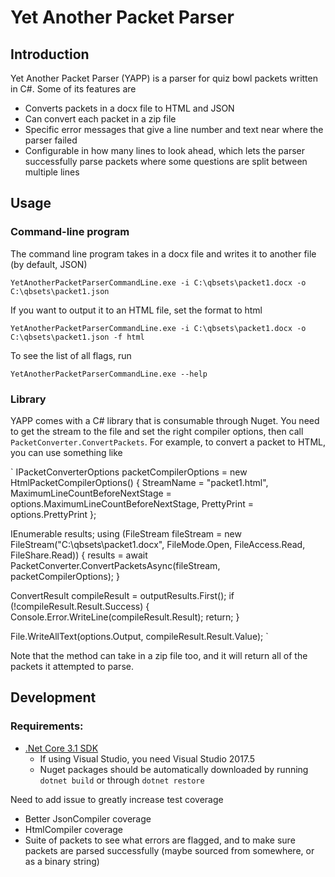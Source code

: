 # Yet Another Packet Parser

## Introduction

Yet Another Packet Parser (YAPP) is a parser for quiz bowl packets written in C#. Some of its features are
- Converts packets in a docx file to HTML and JSON
- Can convert each packet in a zip file
- Specific error messages that give a line number and text near where the parser failed
- Configurable in how many lines to look ahead, which lets the parser successfully parse packets where some questions are split between multiple lines


## Usage

### Command-line program

The command line program takes in a docx file and writes it to another file (by default, JSON)

`YetAnotherPacketParserCommandLine.exe -i C:\qbsets\packet1.docx -o C:\qbsets\packet1.json`

If you want to output it to an HTML file, set the format to html

`YetAnotherPacketParserCommandLine.exe -i C:\qbsets\packet1.docx -o C:\qbsets\packet1.json -f html`

To see the list of all flags, run

`YetAnotherPacketParserCommandLine.exe --help`


### Library

YAPP comes with a C# library that is consumable through Nuget. You need to get the stream to the file and set the right compiler options, then call `PacketConverter.ConvertPackets`. For example, to convert a packet to HTML, you can use something like

`
IPacketConverterOptions packetCompilerOptions = new HtmlPacketCompilerOptions()
{
    StreamName = "packet1.html",
    MaximumLineCountBeforeNextStage = options.MaximumLineCountBeforeNextStage,
    PrettyPrint = options.PrettyPrint
};

IEnumerable<ConvertResult> results;
using (FileStream fileStream = new FileStream("C:\\qbsets\\packet1.docx", FileMode.Open, FileAccess.Read, FileShare.Read))
{
    results = await PacketConverter.ConvertPacketsAsync(fileStream, packetCompilerOptions);
}

ConvertResult compileResult = outputResults.First();
if (!compileResult.Result.Success)
{
    Console.Error.WriteLine(compileResult.Result);
    return;
}

File.WriteAllText(options.Output, compileResult.Result.Value);
`

Note that the method can take in a zip file too, and it will return all of the packets it attempted to parse.


## Development

### Requirements:
- [.Net Core 3.1 SDK](https://dotnet.microsoft.com/download/dotnet-core/3.1)
  - If using Visual Studio, you need Visual Studio 2017.5
  - Nuget packages should be automatically downloaded by running `dotnet build` or through `dotnet restore`



Need to add issue to greatly increase test coverage
- Better JsonCompiler coverage
- HtmlCompiler coverage
- Suite of packets to see what errors are flagged, and to make sure packets are parsed successfully (maybe sourced from somewhere, or as a binary string)